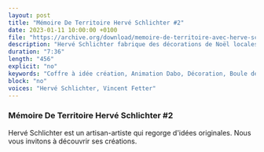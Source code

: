 ```yaml
---
layout: post
title: "Mémoire De Territoire Hervé Schlichter #2"
date: 2023-01-11 10:00:00 +0100
file: "https://archive.org/download/memoire-de-territoire-avec-herve-schlichter-2/M%C3%A9moire%20de%20Territoire%20avec%20Herv%C3%A9%20Schlichter%20%232.mp3"
description: "Hervé Schlichter fabrique des décorations de Noël locales et originales."
duration: "7:36" 
length: "456"
explicit: "no" 
keywords: "Coffre à idée création, Animation Dabo, Décoration, Boule de Noël"
block: "no" 
voices: "Hervé Schlichter, Vincent Fetter"
---
```

### Mémoire De Territoire Hervé Schlichter #2

Hervé Schlichter est un artisan-artiste qui regorge d'idées originales. Nous vous invitons à découvrir ses créations.
                    